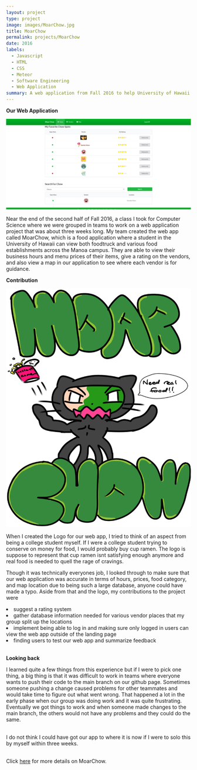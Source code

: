 ```yaml
---
layout: project
type: project
image: images/MoarChow.jpg
title: MoarChow
permalink: projects/MoarChow
date: 2016
labels:
  - Javascript
  - HTML
  - CSS
  - Meteor
  - Software Engineering
  - Web Application
summary: A web application from Fall 2016 to help University of Hawaii students find food establishments on University of Hawaii at Manoa campus.
---
```

**Our Web Application**

<img class="ui image" src="../images/MoarChow homepage.jpg">

<p> Near the end of the second half of Fall 2016, a class I took for Computer Science where we were grouped in teams to work on a web application project that was about three weeks long. My team created the web app called MoarChow, which is a food application where a student in the University of Hawaii can view both foodtruck and various food establishments across the Manoa campus. They are able to view their business hours and menu prices of their items, give a rating on the vendors, and also view a map in our application to see where each vendor is for guidance. </p>

**Contribution**

<img class="ui image" src="../images/need-real-food.png">

When I created the Logo for our web app, I tried to think of an aspect from being a college student myself. If I were a college student trying to conserve on money for food, I would probably buy cup ramen. The logo is suppose to represent that cup ramen isnt satisfying enough anymore and real food is needed to quell the rage of cravings.

Though it was technically everyones job, I looked through to make sure that our web application was accurate in terms of hours, prices, food category, and map location due to being such a large database, anyone could have made a typo. Aside from that and the logo, my contributions to the project were 
<li>suggest a rating system</li>
<li>gather database information needed for various vendor places that my group split up the locations</li>
<li>implement being able to log in and making sure only logged in users can view the web app outside of the landing page
<li>finding users to test our web app and summarize feedback</li><br>

**Looking back**

I learned quite a few things from this experience but if I were to pick one thing, a big thing is that it was difficult to work in teams where everyone wants to push their code to the main branch on our github page. Sometimes someone pushing a change caused problems for other teammates and would take time to figure out what went wrong. That happened a lot in the early phase when our group was doing work and it was quite frustrating. Eventually we got things to work and when someone made changes to the main branch, the others would not have any problems and they could do the same. 

<br>I do not think I could have got our app to where it is now if I were to solo this by myself within three weeks.

<br>Click <a href="https://moarchow.github.io/">here</a> for more details on MoarChow.